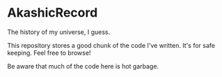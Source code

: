 # AkashicRecord
The history of my universe, I guess.

This repository stores a good chunk of the code I've written. It's for safe keeping. Feel free to browse!

Be aware that much of the code here is hot garbage.
